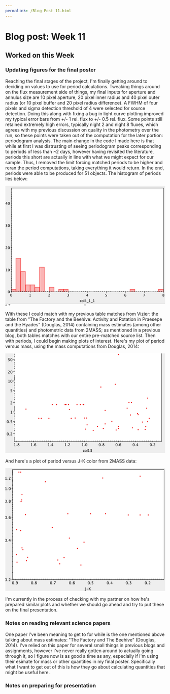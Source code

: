 ```yaml
---
permalink: /Blog-Post-11.html
---
```

# Blog post: Week 11

## Worked on this Week

### Updating figures for the final poster

Reaching the final stages of the project, I'm finally getting around to deciding on values to use for period calculations. Tweaking things around on the flux measurement side of things, my final inputs for aperture and annulus size are 10 pixel aperture, 20 pixel inner radius and 40 pixel outer radius (or 10 pixel buffer and 20 pixel radius difference). A FWHM of four pixels and sigma detection threshold of 4 were selected for source detection. Doing this along with fixing a bug in light curve plotting improved my typical error bars from +/- 1 rel. flux to +/- 0.5 rel. flux. Some points still retained extremely high errors, typically night 2 and night 8 fluxes, which agrees with my previous discussion on quality in the photometry over the run, so these points were taken out of the computation for the later portion: periodogram analysis. The main change in the code I made here is that while at first I was distrusting of seeing periodogram peaks corresponding to periods of less than ~2 days, however having revisited the literature, periods this short are actually in line with what we might expect for our sample. Thus, I removed the limit forcing matched periods to be higher and reran the period computations, taking everything it would return. In the end, periods were able to be produced for 51 objects. The histogram of periods lies below:

![histogram](histogram.png)

With these I could match with my previous table matches from Vizier: the table from "The Factory and the Beehive: Activity and Rotation in Praesepe and the Hyades" (Douglas, 2014) containing mass estimates (among other quantities) and photometric data from 2MASS; as mentioned in a previous blog, both tables matches with our entire pre-matched source list. Then with periods, I could begin making plots of interest. Here's my plot of period versus mass, using the mass computations from Douglas, 2014:

![periodmass](periodmass.png)

And here's a plot of period versus J-K color from 2MASS data:

![periodcolor](periodcolor.png)

I'm currently in the process of checking with my partner on how he's prepared similar plots and whether we should go ahead and try to put these on the final presentation. 

### Notes on reading relevant science papers

One paper I've been meaning to get to for while is the one mentioned above talking about mass estimates: "The Factory and The Beehive" (Douglas, 2014). I've relied on this paper for several small things in previous blogs and assignments, however I've never really gotten around to actually going through it, so I figure now is as good a time as any, especially if I'm using their esimate for mass or other quantities in my final poster. Specifically what I want to get out of this is how they go about calculating quantities that might be useful here. 

### Notes on preparing for presentation
